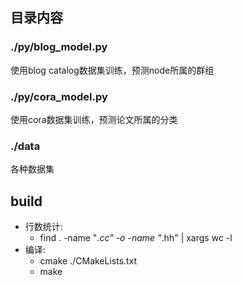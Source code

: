 ## 目录内容
### ./py/blog_model.py
使用blog catalog数据集训练，预测node所属的群组

### ./py/cora_model.py
使用cora数据集训练，预测论文所属的分类

### ./data
各种数据集

## build
- 行数统计: 
    - find . -name "*.cc" -o -name "*.hh" | xargs wc -l
- 编译:
    - cmake ./CMakeLists.txt
    - make